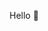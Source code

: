 <!--
**Zepten/Zepten** is a ✨ _special_ ✨ repository because its `README.md` (this file) appears on your GitHub profile.

Here are some ideas to get you started:

- 🔭 I’m currently working on ...
- 🌱 I’m currently learning ...
- 👯 I’m looking to collaborate on ...
- 🤔 I’m looking for help with ...
- 💬 Ask me about ...
- 📫 How to reach me: ...
- 😄 Pronouns: ...
- ⚡ Fun fact: ...
-->

Hello 👋

<!-- [![GitHub Streak](https://streak-stats.demolab.com/?user=Zepten)](https://git.io/streak-stats) -->

<!-- ![](https://komarev.com/ghpvc/?username=Zepten) -->
